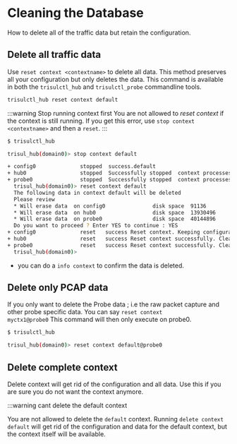# Cleaning the Database

How to delete all of the traffic data but retain the configuration. 


## Delete all traffic data 

Use `reset context <contextname>` to delete all data. This method
preserves all your configuration but only deletes the data. This command
is available in both the `trisulctl_hub` and `trisulctl_probe` commandline tools.

```bash
trisulctl_hub reset context default
```

:::warning Stop running context first
You are not allowed to *reset context* if the context is still running.
If you get this error, use `stop context <contextname>` and then a
`reset`.
:::


```bash
$ trisulctl_hub

trisul_hub(domain0)> stop context default

+ config0              stopped  success.default
+ hub0                 stopped  Successfully stopped  context processes default@hub0
+ probe0               stopped  Successfully stopped  context processes default@probe0
  trisul_hub(domain0)> reset context default
  The following data in context default will be deleted
  Please review 
  * Will erase data  on config0               disk space  91136                bytes   time interval 00h 00m 00s         
  * Will erase data  on hub0                  disk space  13930496             bytes   time interval 01h 15m 37s         
  * Will erase data  on probe0                disk space  40144896             bytes   time interval 01h 15m 10s         
  Do you want to proceed ? Enter YES to continue : YES
+ config0              reset   success Reset context. Keeping configuration default
+ hub0                 reset   success Reset context successfully. Cleaned out data from : default
+ probe0               reset   success Reset context successfully. Cleaned out data from : default
  trisul_hub(domain0)> 

```

- you can do a `info context` to confirm the data is deleted.

## Delete only PCAP data 

If you only want to delete the Probe data ; i.e the raw packet capture
and other probe specific data. You can say <code>reset context myctx1@probe0</code> 
This command will then only execute on probe0.



```bash
$ trisulctl_hub

trisul_hub(domain0)> reset context default@probe0
```

## Delete complete context 

Delete context will get rid of the configuration and all data. Use this
if you are sure you do not want the context anymore.

:::warning cant delete the default context 

You are not allowed to delete the `default` context. Running
`delete context default` will get rid of the configuration and data for
the default context, but the context itself will be available.

```